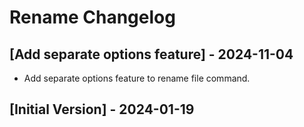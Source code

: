 # Rename Changelog

## [Add separate options feature] - 2024-11-04

- Add separate options feature to rename file command.

## [Initial Version] - 2024-01-19
